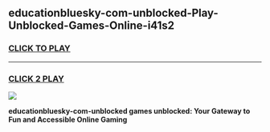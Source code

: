 
## educationbluesky-com-unblocked-Play-Unblocked-Games-Online-i41s2
<h3>
<a href="https://premium76.site?title=educationbluesky-com-unblocked&ref=25A">CLICK TO PLAY</a></h3>
<hr>

<h3>
<a href="https://premium76.site?title=educationbluesky-com-unblocked&ref=25A">CLICK 2 PLAY</a>
  
</h3>

<a href="https://premium76.site?title=educationbluesky-com-unblocked&ref=25A"><img src="https://clearcache.store/games.png"></a>


**educationbluesky-com-unblocked games unblocked: Your Gateway to Fun and Accessible Online Gaming**
